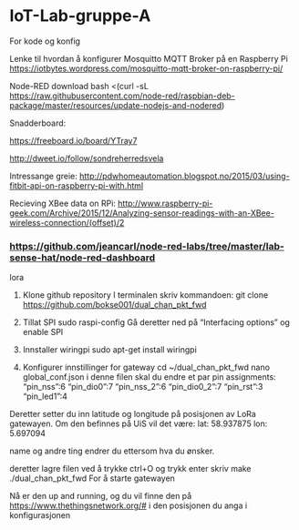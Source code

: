 # IoT-Lab-gruppe-A
For kode og konfig


Lenke til hvordan å konfigurer Mosquitto MQTT Broker på en Raspberry Pi
https://iotbytes.wordpress.com/mosquitto-mqtt-broker-on-raspberry-pi/


Node-RED download
bash <(curl -sL https://raw.githubusercontent.com/node-red/raspbian-deb-package/master/resources/update-nodejs-and-nodered)


Snadderboard:

https://freeboard.io/board/YTray7

http://dweet.io/follow/sondreherredsvela


Intressange greie:
http://pdwhomeautomation.blogspot.no/2015/03/using-fitbit-api-on-raspberry-pi-with.html

Recieving XBee data on RPi:
http://www.raspberry-pi-geek.com/Archive/2015/12/Analyzing-sensor-readings-with-an-XBee-wireless-connection/(offset)/2

### https://github.com/jeancarl/node-red-labs/tree/master/lab-sense-hat/node-red-dashboard



lora


1. Klone github repository
I terminalen skriv kommandoen:
	git clone https://github.com/bokse001/dual_chan_pkt_fwd

2. Tillat SPI
	sudo raspi-config
Gå deretter ned på “Interfacing options” og enable SPI

3. Innstaller wiringpi
	sudo apt-get install wiringpi

4. Konfigurer innstillinger for gateway
	cd ~/dual_chan_pkt_fwd
	nano global_conf.json
i denne filen skal du endre et par pin assignments:
“pin_nss”:6
“pin_dio0”:7
“pin_nss_2”:6
“pin_dio0_2”:7
“pin_rst”:3
“pin_led1”:4

Deretter setter du inn latitude og longitude på posisjonen av LoRa gatewayen. Om den befinnes på UiS vil det være:
lat: 58.937875
lon: 5.697094

name og andre ting endrer du ettersom hva du ønsker.

deretter lagre filen ved å trykke ctrl+O og trykk enter
skriv
	make
	./dual_chan_pkt_fwd
For å starte gatewayen

Nå er den up and running, og du vil finne den på https://www.thethingsnetwork.org/# i den posisjonen du anga i konfigurasjonen
